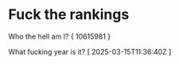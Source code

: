 # Fuck the rankings

Who the hell am I?
{ 10615981 }

What fucking year is it?
[ 2025-03-15T11:36:40Z ]
